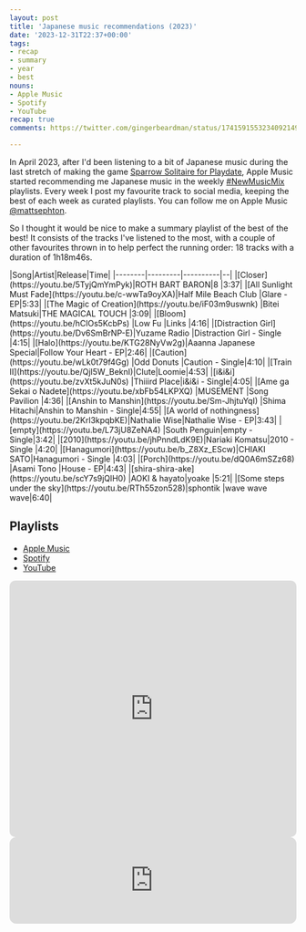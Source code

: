 ```yaml
---
layout: post
title: 'Japanese music recommendations (2023)'
date: '2023-12-31T22:37+00:00'
tags:
- recap
- summary
- year
- best
nouns:
- Apple Music
- Spotify
- YouTube
recap: true
comments: https://twitter.com/gingerbeardman/status/1741591553234092149

---
```


In April 2023, after I'd been listening to a bit of Japanese music during the last stretch of making the game [Sparrow Solitaire for Playdate](http://localhost:4000/2023/04/13/sparrow-solitaire-for-playdate/), Apple Music started recommending me Japanese music in the weekly [#NewMusicMix](https://twitter.com/search?q=from%3Agingerbeardman%20%23NewMusicMix&src=typed_query&f=live) playlists. Every week I post my favourite track to social media, keeping the best of each week as curated playlists. You can follow me on Apple Music [@mattsephton](https://music.apple.com/profile/mattsephton). 

So I thought it would be nice to make a summary playlist of the best of the best! It consists of the tracks I've listened to the most, with a couple of other favourites thrown in to help perfect the running order: 18 tracks with a duration of 1h18m46s.

<div class="table-wrapper" markdown="block">
|Song|Artist|Release|Time|
|--------|---------|----------|--|
|[Closer](https://youtu.be/5TyjQmYmPyk)|ROTH BART BARON|8 |3:37|
|[All Sunlight Must Fade](https://youtu.be/c-wwTa9oyXA)|Half Mile Beach Club |Glare - EP|5:33|
|[The Magic of Creation](https://youtu.be/iF03m9uswnk) |Bitei Matsuki|THE MAGICAL TOUCH |3:09|
|[Bloom](https://youtu.be/hClOs5KcbPs) |Low Fu |Links |4:16|
|[Distraction Girl](https://youtu.be/Dv6SmBrNP-E)|Yuzame Radio |Distraction Girl - Single |4:15|
|[Halo](https://youtu.be/KTG28NyVw2g)|Aaanna Japanese Special|Follow Your Heart - EP|2:46|
|[Caution](https://youtu.be/wLk0t79f4Gg) |Odd Donuts |Caution - Single|4:10|
|[Train II](https://youtu.be/QjI5W_BeknI)|Clute|Loomie|4:53|
|[i&i&i](https://youtu.be/zvXt5kJuN0s) |Thiiird Place|i&i&i - Single|4:05|
|[Ame ga Sekai o Nadete](https://youtu.be/xbFb54LKPXQ) |MUSEMENT |Song Pavilion |4:36|
|[Anshin to Manshin](https://youtu.be/Sm-JhjtuYqI) |Shima Hitachi|Anshin to Manshin - Single|4:55|
|[A world of nothingness](https://youtu.be/2Krl3kpqbKE)|Nathalie Wise|Nathalie Wise - EP|3:43|
|[empty](https://youtu.be/L73jU8ZeNA4) |South Penguin|empty - Single|3:42|
|[2010](https://youtu.be/jhPnndLdK9E)|Nariaki Komatsu|2010 - Single |4:20|
|[Hanagumori](https://youtu.be/b_Z8Xz_EScw)|CHIAKI SATO|Hanagumori - Single |4:03|
|[Porch](https://youtu.be/dQ0A6mSZz68) |Asami Tono |House - EP|4:43|
|[shira-shira-ake](https://youtu.be/scY7s9jQlH0) |AOKI & hayato|yoake |5:21|
|[Some steps under the sky](https://youtu.be/RTh55zon528)|sphontik |wave wave wave|6:40|

</div>


## Playlists

- [Apple Music](https://music.apple.com/gb/playlist/japanese-best-of-2023/pl.u-xRlpNFEJKr3)
- [Spotify](https://open.spotify.com/playlist/2ZnWDhLMF12oH06JkX0pbR?si=91e7e5b6b5e0457f)
- [YouTube](https://www.youtube.com/playlist?list=PLfF-zlMNYMd_9CzfEJ1OxOwIJxI4smRAJ)

<iframe allow="autoplay *; encrypted-media *; fullscreen *; clipboard-write" frameborder="0" height="450" style="width:100%;max-width:740px;overflow:hidden;border-radius:10px;" sandbox="allow-forms allow-popups allow-same-origin allow-scripts allow-storage-access-by-user-activation allow-top-navigation-by-user-activation" src="https://embed.music.apple.com/gb/playlist/japanese-best-of-2023/pl.u-xRlpNFEJKr3"></iframe>

<iframe style="border-radius:12px" src="https://open.spotify.com/embed/playlist/2ZnWDhLMF12oH06JkX0pbR?utm_source=generator" width="100%" height="152" frameBorder="0" allowfullscreen="" allow="autoplay; clipboard-write; encrypted-media; fullscreen; picture-in-picture" loading="lazy"></iframe>
